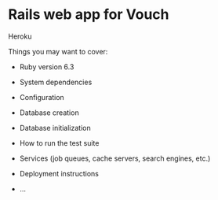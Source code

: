 # Rails web app for Vouch

Heroku

Things you may want to cover:

* Ruby version 6.3

* System dependencies

* Configuration

* Database creation

* Database initialization

* How to run the test suite

* Services (job queues, cache servers, search engines, etc.)

* Deployment instructions

* ...
